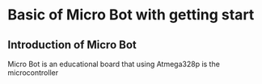 # Basic of Micro Bot with getting start
## Introduction of Micro Bot
Micro Bot is an educational board that using Atmega328p is the microcontroller 
